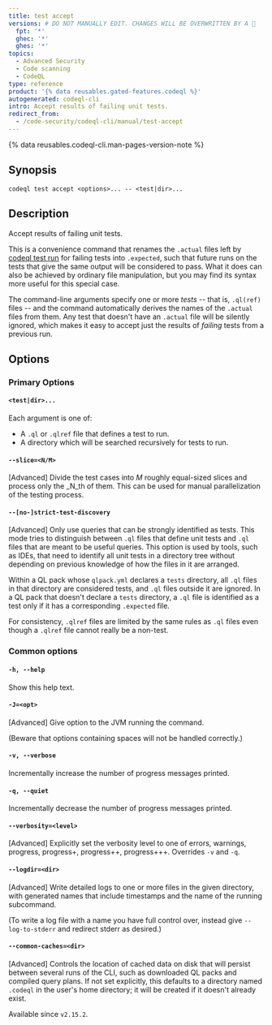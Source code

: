 ```yaml
---
title: test accept
versions: # DO NOT MANUALLY EDIT. CHANGES WILL BE OVERWRITTEN BY A 🤖
  fpt: '*'
  ghec: '*'
  ghes: '*'
topics:
  - Advanced Security
  - Code scanning
  - CodeQL
type: reference
product: '{% data reusables.gated-features.codeql %}'
autogenerated: codeql-cli
intro: Accept results of failing unit tests.
redirect_from:
  - /code-security/codeql-cli/manual/test-accept
---
```



<!-- Content after this section is automatically generated -->

{% data reusables.codeql-cli.man-pages-version-note %}

## Synopsis

```shell copy
codeql test accept <options>... -- <test|dir>...
```

## Description

Accept results of failing unit tests.

This is a convenience command that renames the `.actual` files left by
[codeql test run](/code-security/codeql-cli/codeql-cli-manual/test-run) for failing tests into `.expected`, such that future runs on the tests that give the
same output will be considered to pass. What it does can also be
achieved by ordinary file manipulation, but you may find its syntax more
useful for this special case.

The command-line arguments specify one or more _tests_ -- that is,
`.ql(ref)` files -- and the command automatically derives the names of
the `.actual` files from them. Any test that doesn't have an `.actual`
file will be silently ignored, which makes it easy to accept just the
results of _failing_ tests from a previous run.

## Options

### Primary Options

#### `<test|dir>...`

Each argument is one of:

- A `.ql` or `.qlref` file that defines a test to run.
- A directory which will be searched recursively for tests to run.

#### `--slice=<N/M>`

\[Advanced] Divide the test cases into _M_ roughly equal-sized slices
and process only the _N_th of them. This can be used for manual
parallelization of the testing process.

#### `--[no-]strict-test-discovery`

\[Advanced] Only use queries that can be strongly identified as tests.
This mode tries to distinguish between `.ql` files that define unit
tests and `.ql` files that are meant to be useful queries. This option
is used by tools, such as IDEs, that need to identify all unit tests in
a directory tree without depending on previous knowledge of how the
files in it are arranged.

Within a QL pack whose `qlpack.yml` declares a `tests` directory, all
`.ql` files in that directory are considered tests, and `.ql` files
outside it are ignored. In a QL pack that doesn't declare a `tests`
directory, a `.ql` file is identified as a test only if it has a
corresponding `.expected` file.

For consistency, `.qlref` files are limited by the same rules as `.ql`
files even though a `.qlref` file cannot really be a non-test.

### Common options

#### `-h, --help`

Show this help text.

#### `-J=<opt>`

\[Advanced] Give option to the JVM running the command.

(Beware that options containing spaces will not be handled correctly.)

#### `-v, --verbose`

Incrementally increase the number of progress messages printed.

#### `-q, --quiet`

Incrementally decrease the number of progress messages printed.

#### `--verbosity=<level>`

\[Advanced] Explicitly set the verbosity level to one of errors,
warnings, progress, progress+, progress++, progress+++. Overrides `-v`
and `-q`.

#### `--logdir=<dir>`

\[Advanced] Write detailed logs to one or more files in the given
directory, with generated names that include timestamps and the name of
the running subcommand.

(To write a log file with a name you have full control over, instead
give `--log-to-stderr` and redirect stderr as desired.)

#### `--common-caches=<dir>`

\[Advanced] Controls the location of cached data on disk that will
persist between several runs of the CLI, such as downloaded QL packs and
compiled query plans. If not set explicitly, this defaults to a
directory named `.codeql` in the user's home directory; it will be
created if it doesn't already exist.

Available since `v2.15.2`.

